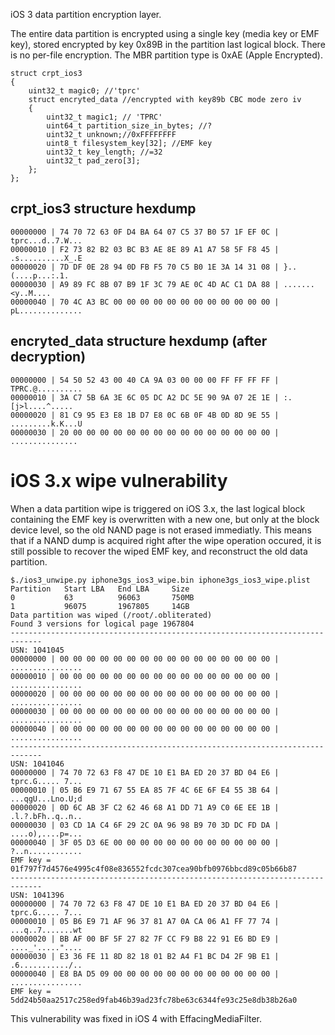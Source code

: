 iOS 3 data partition encryption layer.

The entire data partition is encrypted using a single key (media key or EMF key), stored encrypted by key 0x89B in the partition last logical block. There is no per-file encryption. The MBR partition type is 0xAE (Apple Encrypted).

```
struct crpt_ios3
{
    uint32_t magic0; //'tprc'
    struct encryted_data //encrypted with key89b CBC mode zero iv
    {
        uint32_t magic1; // 'TPRC'
        uint64_t partition_size_in_bytes; //?
        uint32_t unknown;//0xFFFFFFFF
        uint8_t filesystem_key[32]; //EMF key
        uint32_t key_length; //=32
        uint32_t pad_zero[3];
    };
};
```

## crpt\_ios3 structure hexdump ##

```
00000000 | 74 70 72 63 0F D4 BA 64 07 C5 37 B0 57 1F EF 0C | tprc...d..7.W...
00000010 | F2 73 82 B2 03 BC B3 AE 8E 89 A1 A7 58 5F F8 45 | .s..........X_.E
00000020 | 7D DF 0E 28 94 0D FB F5 70 C5 B0 1E 3A 14 31 08 | }..(....p...:.1.
00000030 | A9 89 FC 8B 07 B9 1F 3C 79 AE 0C 4D AC C1 DA 88 | .......<y..M....
00000040 | 70 4C A3 BC 00 00 00 00 00 00 00 00 00 00 00 00 | pL..............
```

## encryted\_data structure hexdump (after decryption) ##

```
00000000 | 54 50 52 43 00 40 CA 9A 03 00 00 00 FF FF FF FF | TPRC.@..........
00000010 | 3A C7 5B 6A 3E 6C 05 DC A2 DC 5E 90 9A 07 2E 1E | :.[j>l....^.....
00000020 | 81 C9 95 E3 E8 1B D7 E8 0C 6B 0F 4B 0D 8D 9E 55 | .........k.K...U
00000030 | 20 00 00 00 00 00 00 00 00 00 00 00 00 00 00 00 |  ...............
```

# iOS 3.x wipe vulnerability #

When a data partition wipe is triggered on iOS 3.x, the last logical block containing the EMF key is overwritten with a new one, but only at the block device level, so the old NAND page is not erased immediatly. This means that if a NAND dump is acquired right after the wipe operation occured, it is still possible to recover the wiped EMF key, and reconstruct the old data partition.

```
$./ios3_unwipe.py iphone3gs_ios3_wipe.bin iphone3gs_ios3_wipe.plist
Partition   Start LBA   End LBA     Size
0           63          96063       750MB
1           96075       1967805     14GB
Data partition was wiped (/root/.obliterated)
Found 3 versions for logical page 1967804
-----------------------------------------------------------------------------
USN: 1041045
00000000 | 00 00 00 00 00 00 00 00 00 00 00 00 00 00 00 00 | ................
00000010 | 00 00 00 00 00 00 00 00 00 00 00 00 00 00 00 00 | ................
00000020 | 00 00 00 00 00 00 00 00 00 00 00 00 00 00 00 00 | ................
00000030 | 00 00 00 00 00 00 00 00 00 00 00 00 00 00 00 00 | ................
00000040 | 00 00 00 00 00 00 00 00 00 00 00 00 00 00 00 00 | ................
-----------------------------------------------------------------------------
USN: 1041046
00000000 | 74 70 72 63 F8 47 DE 10 E1 BA ED 20 37 BD 04 E6 | tprc.G..... 7...
00000010 | 05 B6 E9 71 67 55 EA 85 7F 4C 6E 6F E4 55 3B 64 | ...qgU...Lno.U;d
00000020 | 0D 6C AB 3F C2 62 46 68 A1 DD 71 A9 C0 6E EE 1B | .l.?.bFh..q..n..
00000030 | 03 CD 1A C4 6F 29 2C 0A 96 98 B9 70 3D DC FD DA | ....o),....p=...
00000040 | 3F 05 D3 6E 00 00 00 00 00 00 00 00 00 00 00 00 | ?..n............
EMF key = 01f797f7d4576e4995c4f08e836552fcdc307cea90bfb0976bbcd89c05b66b87
-----------------------------------------------------------------------------
USN: 1041396
00000000 | 74 70 72 63 F8 47 DE 10 E1 BA ED 20 37 BD 04 E6 | tprc.G..... 7...
00000010 | 05 B6 E9 71 AF 96 37 81 A7 0A CA 06 A1 FF 77 74 | ...q..7.......wt
00000020 | BB AF 00 BF 5F 27 82 7F CC F9 B8 22 91 E6 BD E9 | ...._'....."....
00000030 | E3 36 FE 11 8D 82 18 01 B2 A4 F1 BC D4 2F 9B E1 | .6.........../..
00000040 | E8 BA D5 09 00 00 00 00 00 00 00 00 00 00 00 00 | ................
EMF key = 5dd24b50aa2517c258ed9fab46b39ad23fc78be63c6344fe93c25e8db38b26a0
```

This vulnerability was fixed in iOS 4 with EffacingMediaFilter.